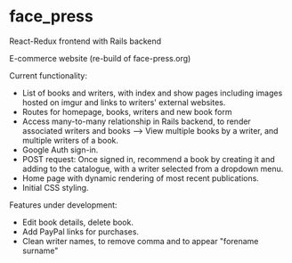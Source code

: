 # face_press

React-Redux frontend with Rails backend

E-commerce website (re-build of face-press.org)

Current functionality:

- List of books and writers, with index and show pages including images hosted on imgur and links to writers' external websites.
- Routes for homepage, books, writers and new book form
- Access many-to-many relationship in Rails backend, to render associated writers and books --> View multiple books by a writer, and multiple writers of a book.
- Google Auth sign-in.
- POST request: Once signed in, recommend a book by creating it and adding to the catalogue, with a writer selected from a dropdown menu.
- Home page with dynamic rendering of most recent publications.
- Initial CSS styling.


Features under development:

- Edit book details, delete book.
- Add PayPal links for purchases.
- Clean writer names, to remove comma and to appear "forename surname"
